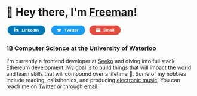 # 👋 Hey there, I'm [Freeman](https://freemanjiang.com/)!

<a href="google.com" title="This is a test"><img src="/assets/LinkedInSM.svg" height="25" aria-hidden="true" style="margin-right: 5px;"></a>
<a href="google.com" title="This is a test"><img src="/assets/TwitterSM.svg"  height="25" aria-hidden="true"></a>
<a href="google.com" title="This is a test"><img src="/assets/GmailSM.svg" height="25" aria-hidden="true"></a>

### 1B Computer Science at the University of Waterloo 

I'm currently a frontend developer at [Seeko](https://www.getseeko.com/) and diving into full stack Ethereum development. My goal is to build things that will impact the world and learn skills that will compound over a lifetime 🚀. Some of my hobbies include reading, calisthenics, and producing [electronic music](https://www.youtube.com/channel/UCPoov46cB1Ae7XQzM6wM_Jw). You can reach me on [Twitter](https://twitter.com/freemanxjiang) or through [email](mailto:freeman.jiang.ca@gmail.com).
